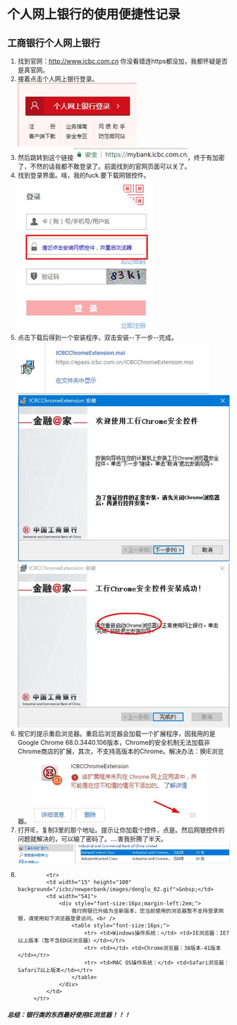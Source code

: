 # 个人网上银行的使用便捷性记录
## 工商银行个人网上银行
1. 找到官网：http://www.icbc.com.cn 你没看错连https都没加，我都怀疑是否是真官网。
2. 接着点击个人网上银行登录。                                                  
![](img/1.jpg '')
3. 然后跳转到这个链接![](img/2.jpg '')，终于有加密了，不然的话我都不敢登录了。前面找到的官网页面可以关了。
4. 找到登录界面。啥，我的fuck.要下载网银控件。                           
![](img/3.jpg '')
5. 点击下载后得到一个安装程序，双击安装--下一步--完成。                     
![](img/4.jpg '')![](img/5.jpg '')![](img/6.jpg '')
6. 按它的提示重启浏览器。重启后浏览器会加载一个扩展程序，因我用的是Google Chrome 68.0.3440.106版本，Chrome的安全机制无法加载非Chrome商店的扩展，其次，不支持高版本的Chrome。解决办法：换IE浏览器。
![](img/7.jpg '')
7. 打开IE，复制3里的那个地址。提示让你加载个控件，点是。然后网银控件的问题就解决的，可以输了密码了。....害我折腾了半天。
![](img/8.jpg '')
8. 				<tr>
				<td width="15" height="100" background="/icbc/newperbank/images/denglu_02.gif">&nbsp;</td>
				<td width="541">
					<div style="font-size:16px;margin-left:2em;">
						我行网银已升级为全新版本，您当前使用的浏览器暂不支持登录网银，请使用如下浏览器登录访问。<br />
					    <table style="font-size:16px;">
					    	<tr> <td>Windows操作系统：</td> <td>IE浏览器：IE7以上版本（暂不含EDGE浏览器）</td></tr>
					    	<tr> <td></td> <td>Chrome浏览器：38版本-41版本</td></tr>
					    	<tr> <td>MAC OS操作系统：</td> <td>Safari浏览器：Safari7以上版本</td></tr>  	
					    </table>
					</div>
				</td>
			</tr>	

##### 总结：银行类的东西最好使用IE浏览器！！！


